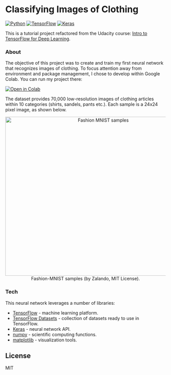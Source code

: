 # Classifying Images of Clothing

[![Python](https://img.shields.io/badge/-Python-black?style=flat&logo=Python)](https://www.python.org/) 
[![TensorFlow](https://img.shields.io/badge/-TensorFlow-black?style=flat&logo=tensorflow)](https://www.tensorflow.org/)
[![Keras](https://img.shields.io/badge/-Keras-red?style=flat&logo=keras)](https://keras.io/)

This is a tutorial project refactored from the Udacity course: [Intro to TensorFlow for Deep Learning](https://www.udacity.com/course/intro-to-tensorflow-for-deep-learning--ud187).



### About
The objective of this project was to create and train my first neural network that recognizes images of clothing. To focus attention away from environment and package management, I chose to develop within Google Colab. You can run my project there: 

<a href="https://colab.research.google.com/github/DFazekas/Colab2_Fashion_MNIST/blob/master/Colab2_Fashion_MNIST.ipynb"><img src="https://colab.research.google.com/assets/colab-badge.svg" alt="Open in Colab" title="Open in Colab" /></a>

The dataset provides 70,000 low-resolution images of clothing articles within 10 categories (shirts, sandels, pants etc.). Each sample is a 24x24 pixel image, as shown below.

<p align="center"><img src="https://user-images.githubusercontent.com/22490250/88834639-25f5e300-d1a2-11ea-83fc-f16bbf4cfa37.png" alt="Fashion MNIST samples" width="600" height="500" title="Fashion-MNIST samples (by Zalando, MIT License)."></br>Fashion-MNIST samples (by Zalando, MIT License).</p>




### Tech

This neural network leverages a number of libraries:

* [TensorFlow](https://www.tensorflow.org/) - machine learning platform.
* [TensorFlow Datasets](https://www.tensorflow.org/datasets/api_docs/python/tfds) - collection of datasets ready to use in TensorFlow.
* [Keras](https://keras.io/) - neural network API.
* [numpy](https://numpy.org/) - scientific computing functions.
* [matplotlib](https://matplotlib.org/) - visualization tools.




License
----

MIT


